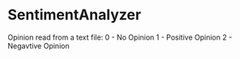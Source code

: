 # SentimentAnalyzer

Opinion read from a text file:
0 - No Opinion
1 - Positive Opinion
2 - Negavtive Opinion

